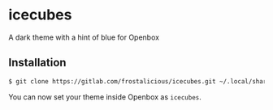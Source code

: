 # icecubes

A dark theme with a hint of blue for Openbox

## Installation

```sh
$ git clone https://gitlab.com/frostalicious/icecubes.git ~/.local/share/themes/icecubes
```

You can now set your theme inside Openbox as `icecubes`.
